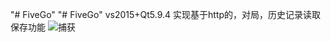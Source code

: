 "# FiveGo" 
"# FiveGo" 
vs2015+Qt5.9.4
实现基于http的，对局，历史记录读取保存功能
![捕获](https://github.com/q10564/FiveGo/assets/37360349/74551617-94b7-42a8-88f1-8ae5551727c5)
